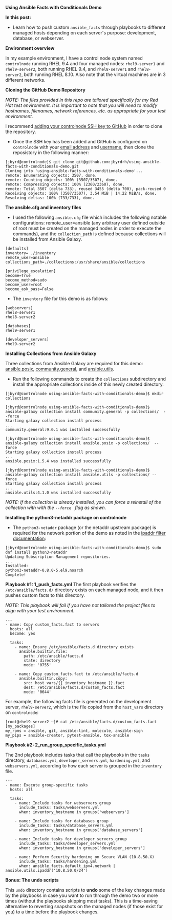 **Using Ansible Facts with Conditionals Demo**

**In this post:**
- Learn how to push custom `ansible_facts` through playbooks to different managed hosts depending on each server's purpose: development, database, or webserver.

**Environment overview**

In my example environment, I have a control node system named `controlnode` running RHEL 9.4 and four managed nodes: `rhel9-server1` and `rhel9-server2`, both running RHEL 9.4, and `rhel8-server1` and `rhel8-server2`, both running RHEL 8.10.
Also note that the virtual machines are in 3 different networks.

**Cloning the GitHub Demo Repository**

*NOTE: The files provided in this repo are tailored specifically for my Red Hat test environment. It is important to note that you will need to modify hostnames, filenames, network references, etc. as appropriate for your test environment.*

I recommend [adding your controlnode SSH key to GitHub](https://docs.github.com/en/authentication/connecting-to-github-with-ssh/adding-a-new-ssh-key-to-your-github-account?tool=webui) in order to clone the repository.

- Once the SSH key has been added and GitHub is configured on `controlnode` with your [email address](https://docs.github.com/en/account-and-profile/setting-up-and-managing-your-personal-account-on-github/managing-email-preferences/setting-your-commit-email-address) and [username](https://docs.github.com/en/get-started/getting-started-with-git/setting-your-username-in-git), then clone the reposistory in the following manner:
~~~
[jbyrd@controlnode]$ git clone git@github.com:jbyrdrh/using-ansible-facts-with-conditionals-demo.git
Cloning into 'using-ansible-facts-with-conditionals-demo'...
remote: Enumerating objects: 3507, done.
remote: Counting objects: 100% (3507/3507), done.
remote: Compressing objects: 100% (2360/2360), done.
remote: Total 3507 (delta 733), reused 3455 (delta 700), pack-reused 0
Receiving objects: 100% (3507/3507), 3.54 MiB | 14.22 MiB/s, done.
Resolving deltas: 100% (733/733), done.
~~~


**The ansible.cfg and inventory files**

- I used the following `ansible.cfg` file which includes the following notable configurations: remote_user=ansible (any arbitrary user defined outside of root must be created on the managed nodes in order to execute the commands), and the `collection_path` is defined because collections will be installed from Ansible Galaxy.
~~~
[defaults]
inventory= ./inventory
remote_user=ansible
collections_path=./collections:/usr/share/ansible/collections

[privilege_escalation]
become=True
become_method=sudo
become_user=root
become_ask_pass=False
~~~

- The `inventory` file for this demo is as follows:
~~~
[webservers]
rhel8-server1
rhel8-server2

[databases]
rhel9-server1

[developer_servers]
rhel9-server2
~~~

**Installing Collections from Ansible Galaxy**

Three collections from Ansible Galaxy are required for this demo: [ansible.posix](https://galaxy.ansible.com/ui/repo/published/ansible/posix/), [community.general](https://galaxy.ansible.com/ui/repo/published/community/general/), and [ansible.utils](https://galaxy.ansible.com/ui/repo/published/ansible/utils/).

- Run the following commands to create the `collections` subdirectory  and install the appropriate collections inside of this newly created directory.
~~~
[jbyrd@controlnode using-ansible-facts-with-conditionals-demo]$ mkdir collections

[jbyrd@controlnode using-ansible-facts-with-conditionals-demo]$ ansible-galaxy collection install community.general -p collections/  --force
Starting galaxy collection install process
...
community.general:9.0.1 was installed successfully

[jbyrd@controlnode using-ansible-facts-with-conditionals-demo]$ ansible-galaxy collection install ansible.posix -p collections/  --force
Starting galaxy collection install process
...
ansible.posix:1.5.4 was installed successfully

[jbyrd@controlnode using-ansible-facts-with-conditionals-demo]$ ansible-galaxy collection install ansible.utils -p collections/ --force
Starting galaxy collection install process
...
ansible.utils:4.1.0 was installed successfully
~~~

*NOTE: If the collection is already installed, you can force a reinstall of the collection with with the `--force ` flag as shown.*

**Installing the python3-netaddr package on controlnode**


- The `python3-netaddr` package (or the netaddr upstream package) is required for the network portion of the demo as noted in the [ipaddr filter documentation](https://docs.ansible.com/ansible/latest/collections/ansible/utils/docsite/filters_ipaddr.html#getting-information-about-hosts-and-networks):
~~~
[jbyrd@controlnode using-ansible-facts-with-conditionals-demo]$ sudo dnf install python3-netaddr
Updating Subscription Management repositories.
...
Installed:
python3-netaddr-0.8.0-5.el9.noarch                                                             
Complete!
~~~


**Playbook #1:   1_push_facts.yml**
The first playbook verifies the `/etc/ansible/facts.d/` directory exists on each managed node, and it then pushes custom facts to this directory.

*NOTE: This playbook will fail if you have not tailored the project files to align with your test environment.*

~~~
---
- name: Copy custom_facts.fact to servers
  hosts: all
  become: yes

  tasks:
    - name: Ensure /etc/ansible/facts.d directory exists
      ansible.builtin.file:
        path: /etc/ansible/facts.d
        state: directory
        mode: '0755'

    - name: Copy custom_facts.fact to /etc/ansible/facts.d
      ansible.builtin.copy:
        src: host_vars/{{ inventory_hostname }}.fact
        dest: /etc/ansible/facts.d/custom_facts.fact
        mode: '0644'
~~~

For example, the following facts file is generated on the development server, `rhel9-server2`, which is the file copied from the `host_vars` directory on `controlnode`:

~~~
[root@rhel9-server2 ~]# cat /etc/ansible/facts.d/custom_facts.fact 
[my_packages]
my_rpms = ansible, git, ansible-lint, molecule, ansible-sign
my_pips = ansible-creator, pytest-ansible, tox-ansible
~~~


**Playbook #2:   2_run_group_specific_tasks.yml**

The 2nd playbook includes tasks that call the playbooks in the `tasks` directory, `databases.yml`, `developer_servers.yml`, `hardening.yml`, and `webservers.yml`, according to how each server is grouped in the `inventory` file.

~~~
---
- name: Execute group-specific tasks
  hosts: all

  tasks:
    - name: Include tasks for webservers group
      include_tasks: tasks/webservers.yml
      when: inventory_hostname in groups['webservers']

    - name: Include tasks for databases group
      include_tasks: tasks/database_servers.yml
      when: inventory_hostname in groups['database_servers']

    - name: Include tasks for developer_servers group
      include_tasks: tasks/developer_servers.yml
      when: inventory_hostname in groups['developer_servers']

    - name: Perform Security hardening on Secure VLAN (10.8.50.X)
      include_tasks: tasks/hardening.yml
      when: ansible_facts.default_ipv4.network | ansible.utils.ipaddr('10.8.50.0/24')
~~~

**Bonus: The undo scripts**

This `undo` directory contains scripts to **undo** some of the key changes made by the playbooks in case you want to run through the demo two or more times (without the playbooks skipping most tasks). This is a time-saving alternative to reverting snapshots on the managed nodes (if those exist for you) to a time before the playbook changes.
